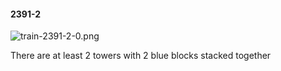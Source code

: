 #### 2391-2
![train-2391-2-0.png](https://github.com/lil-lab/nlvr/raw/master/nlvr/train/images/31/train-2391-2-0.png "train-2391-2-0.png")

There are at least 2 towers with 2 blue blocks stacked together
